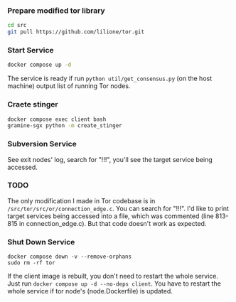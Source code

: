 ### Prepare modified tor library
```bash
cd src
git pull https://github.com/lilione/tor.git
```

### Start Service
```bash
docker compose up -d
```
The service is ready if run ```python util/get_consensus.py``` (on the host machine) output list of running Tor nodes.

### Craete stinger
```bash
docker compose exec client bash
gramine-sgx python -m create_stinger
```

### Subversion Service
See exit nodes' log, search for "!!!", you'll see the target service being accessed.

### TODO
The only modification I made in Tor codebase is in ```/src/tor/src/or/connection_edge.c```.
You can search for "!!!".
I'd like to print target services being accessed into a file, which was commented (line 813-815 in connection_edge.c).
But that code doesn't work as expected.

### Shut Down Service
```
docker compose down -v --remove-orphans
sudo rm -rf tor
```

If the client image is rebuilt, you don't need to restart the whole service. Just run ```docker compose up -d --no-deps client```.
You have to restart the whole service if tor node's (node.Dockerfile) is updated.
